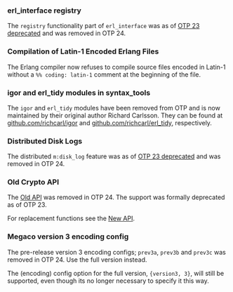 <!--
%% %CopyrightBegin%
%%
%% SPDX-License-Identifier: Apache-2.0
%%
%%
%% Licensed under the Apache License, Version 2.0 (the "License");
%% you may not use this file except in compliance with the License.
%% You may obtain a copy of the License at
%%
%%     http://www.apache.org/licenses/LICENSE-2.0
%%
%% Unless required by applicable law or agreed to in writing, software
%% distributed under the License is distributed on an "AS IS" BASIS,
%% WITHOUT WARRANTIES OR CONDITIONS OF ANY KIND, either express or implied.
%% See the License for the specific language governing permissions and
%% limitations under the License.
%%
%% %CopyrightEnd%
-->
### erl_interface registry

The `registry` functionality part of `erl_interface` was as of
[OTP 23 deprecated](deprecations.md#otp-23) and was removed in OTP 24.

### Compilation of Latin-1 Encoded Erlang Files

The Erlang compiler now refuses to compile source files encoded in Latin-1
without a `%% coding: latin-1` comment at the beginning of the file.

### igor and erl_tidy modules in syntax_tools

The `igor` and `erl_tidy` modules have been removed from OTP and is now
maintained by their original author Richard Carlsson. They can be found at
[github.com/richcarl/igor](https://github.com/richcarl/igor) and
[github.com/richcarl/erl_tidy](https://github.com/richcarl/erl_tidy),
respectively.

### Distributed Disk Logs

The distributed `m:disk_log` feature was as of
[OTP 23 deprecated](deprecations.md#otp-23) and was removed in OTP 24.

### Old Crypto API

The [Old API](`e:crypto:new_api.md#the-old-api`) was removed in OTP 24. The
support was formally deprecated as of OTP 23.

For replacement functions see the [New API](`e:crypto:new_api.md#the-new-api`).

### Megaco version 3 encoding config

The pre-release version 3 encoding configs; `prev3a`, `prev3b` and `prev3c` was
removed in OTP 24. Use the full version instead.

The (encoding) config option for the full version, `{version3, 3}`, will still
be supported, even though its no longer necessary to specify it this way.
